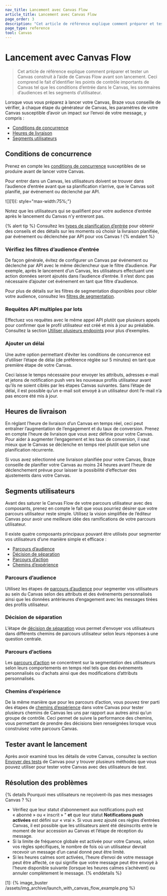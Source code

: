 ```yaml
---
nav_title: Lancement avec Canvas Flow
article_title: Lancement avec Canvas Flow
page_order: 3
description: "Cet article de référence explique comment préparer et tester un Canvas construit à l’aide de Canvas Flow avant son lancement."
page_type: reference
tool: Canvas
---
```


# Lancement avec Canvas Flow

> Cet article de référence explique comment préparer et tester un Canvas construit à l’aide de Canvas Flow avant son lancement. Ceci comprend le fait d’identifier les points de contrôle importants de Canvas tel que les conditions d’entrée dans le Canvas, les sommaires d’audiences et les segments d’utilisateur.

Lorsque vous vous préparez à lancer votre Canvas, Braze vous conseille de vérifier, à chaque étape du générateur de Canvas, les paramètres de votre Canvas susceptible d’avoir un impact sur l’envoi de votre message, y compris :
* [Conditions de concurrence](#race-conditions)
* [Heures de livraison](#delivery-times)
* [Segments utilisateurs](#segment-users)

## Conditions de concurrence 

Prenez en compte les [conditions de concurrence]({{site.baseurl}}/user_guide/engagement_tools/testing/race_conditions/) susceptibles de se produire avant de lancer votre Canvas. 

Pour entrer dans un Canvas, les utilisateurs doivent se trouver dans l’audience d’entrée avant que sa planification n’arrive, que le Canvas soit planifié, par événement ou déclenché par API. 

![][1]{: style="max-width:75%;"}

Notez que les utilisateurs qui se qualifient pour votre audience d’entrée après le lancement du Canvas n’y entreront pas.

{% alert tip %}
Consultez les [types de planification d’entrée]({{site.baseurl}}/user_guide/engagement_tools/canvas/create_a_canvas/create_a_canvas/#step-2b-set-your-canvas-entry-schedule) pour obtenir des conseils et des détails sur les moments où choisir la livraison planifiée, par événement ou déclenchée par API pour vos Canvas !
{% endalert %}

### Vérifiez les filtres d’audience d’entrée

De façon générale, évitez de configurer un Canvas par événement ou déclenché par API avec le même déclencheur que le filtre d’audience. Par exemple, après le lancement d’un Canvas, les utilisateurs effectuant une action données seront ajoutés dans l’audience d’entrée. Il n’est donc pas nécessaire d’ajouter cet événement en tant que filtre d’audience. 

Pour plus de détails sur les filtres de segmentation disponibles pour cibler votre audience, consultez les [filtres de segmentation]({{site.baseurl}}/user_guide/engagement_tools/segments/segmentation_filters).

### Requêtes API multiples par lots

Effectuez vos requêtes avec le même appel API plutôt que plusieurs appels pour confirmer que le profil utilisateur est créé et mis à jour au préalable. Consultez la section [Utiliser plusieurs endpoints]({{site.baseurl}}/user_guide/engagement_tools/testing/race_conditions/#using-multiple-api-endpoints) pour plus d’exemples.

### Ajouter un délai

Une autre option permettant d’éviter les conditions de concurrence est d’utiliser l’étape de délai (de préférence réglée sur 5 minutes) en tant que première étape de votre Canvas. 

Ceci laisse le temps nécessaire pour envoyer les attributs, adresses e-mail et jetons de notification push vers les nouveaux profils utilisateur avant qu’ils ne soient ciblés par les étapes Canvas suivantes. Sans l’étape de délai, il est possible qu’un e-mail soit envoyé à un utilisateur dont l’e-mail n’a pas encore été mis à jour.

## Heures de livraison

En réglant l’heure de livraison d’un Canvas en temps réel, ceci peut entraîner l’augmentation de l’engagement et du taux de conversion. Prenez en compte l’heure de livraison que vous avez définie pour votre Canvas. Pour aider à augmenter l’engagement et les taux de conversion, il vaut mieux que le Canvas se déclenche en temps réel plutôt que selon une planification récurrente.

Si vous avez sélectionné une livraison planifiée pour votre Canvas, Braze conseille de planifier votre Canvas au moins 24 heures avant l’heure de déclenchement prévue pour laisser la possibilité d’effectuer des ajustements dans votre Canvas.

## Segments utilisateurs

Avant des saturer le Canvas Flow de votre parcours utilisateur avec des composants, prenez en compte le fait que vous pourriez désirer que votre parcours utilisateur reste simple. Utilisez la vision simplifiée de l’éditeur Canvas pour avoir une meilleure idée des ramifications de votre parcours utilisateur. 

Il existe quatre composants principaux pouvant être utilisés pour segmenter vos utilisateurs d’une manière simple et efficace :

* [Parcours d’audience](#audience-paths)
* [Décision de séparation](#decision-split)
* [Parcours d’action](#action-paths)
* [Chemins d’expérience](#experiment-paths)

### Parcours d’audience

Utilisez les étapes de [parcours d’audience]({{site.baseurl}}/user_guide/engagement_tools/canvas/canvas_components/audience_paths/) pour segmenter vos utilisateurs au sein du Canvas selon des attributs et des événements personnalisés ainsi que les données antérieures d’engagement avec les messages tirées des profils utilisateur.

### Décision de séparation

L’étape de [décision de séparation]({{site.baseurl}}/user_guide/engagement_tools/canvas/canvas_components/decision_split/) vous permet d’envoyer vos utilisateurs dans différents chemins de parcours utilisateur selon leurs réponses à une question centrale.

### Parcours d’actions

Les [parcours d’action]({{site.baseurl}}/user_guide/engagement_tools/canvas/canvas_components/action_paths/) se concentrent sur la segmentation des utilisateurs selon leurs comportements en temps réel tels que des événements personnalisés ou d’achats ainsi que des modifications d’attributs personnalisés. 

### Chemins d’expérience

De la même manière que pour les parcours d’action, vous pouvez tirer parti des étapes de [chemins d’expérience]({{site.baseurl}}/user_guide/engagement_tools/canvas/canvas_components/experiment_paths/) dans votre Canvas pour tester plusieurs chemins de Canvas les uns par rapport aux autres ainsi qu’un groupe de contrôle. Ceci permet de suivre la performance des chemins, vous permettant de prendre des décisions bien renseignées lorsque vous construisez votre parcours Canvas. 

## Tester avant le lancement

Après avoir examiné tous les détails de votre Canvas, consultez la section [Envoyer des tests]({{site.baseurl}}/user_guide/engagement_tools/canvas/testing_canvases/sending_test_canvases/) de Canvas pour y trouver plusieurs méthodes que vous pouvez utiliser pour tester votre Canvas avec des utilisateurs de test.

## Résolution des problèmes

{% details Pourquoi mes utilisateurs ne reçoivent-ils pas mes messages Canvas ? %}
- Vérifiez que leur statut d’abonnement aux notifications push est « abonné » ou « inscrit » " **et** que leur statut **Notifications push activées** est défini sur « vrai ». Si vous avez ajouté ces règles d’entrées Canvas, il est possible que les utilisateurs aient été désinscrits entre le moment de leur accession au Canvas et l’étape de réception du message.
- Si la limite de fréquence globale est activée pour votre Canvas, selon vos règles spécifiques, le nombre de fois où un utilisateur devrait recevoir un message d’un canal donné peut être limité. 
- Si les heures calmes sont activées, l’heure d’envoi de votre message peut être affecté, ce qui signifie que votre message peut être envoyé à l’heure disponible suivante (lorsque les heures calmes s’achèvent) ou annuler complètement le message.
{% enddetails %}

[1]: {% image_buster /assets/img_archive/launch_with_canvas_flow_example.png %}
